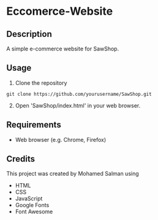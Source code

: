 # Eccomerce-Website
## Description 
A simple e-commerce website for SawShop.

## Usage 
1. Clone the repository 
```
git clone https://github.com/yourusername/SawShop.git
```
2. Open 'SawShop/index.html' in your web browser.

## Requirements 
- Web browser (e.g. Chrome, Firefox)
## Credits
This project was created by Mohamed Salman using
- HTML
- CSS
- JavaScript
- Google Fonts
- Font Awesome
